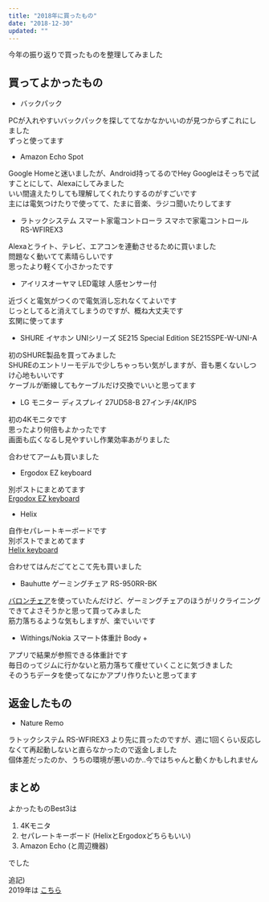 ```yaml
---
title: "2018年に買ったもの"
date: "2018-12-30"
updated: ""
---
```


今年の振り返りで買ったものを整理してみました  

## 買ってよかったもの

- バックパック

PCが入れやすいバックパックを探しててなかなかいいのが見つからずこれにしました  
ずっと使ってます  

- Amazon Echo Spot

Google Homeと迷いましたが、Android持ってるのでHey Googleはそっちで試すことにして、Alexaにしてみました  
いい間違えたりしても理解してくれたりするのがすごいです  
主には電気つけたりで使ってて、たまに音楽、ラジコ聞いたりしてます  

- ラトックシステム スマート家電コントローラ スマホで家電コントロール RS-WFIREX3

Alexaとライト、テレビ、エアコンを連動させるために買いました  
問題なく動いてて素晴らしいです  
思ったより軽くて小さかったです  

- アイリスオーヤマ LED電球 人感センサー付

近づくと電気がつくので電気消し忘れなくてよいです  
じっとしてると消えてしまうのですが、概ね大丈夫です  
玄関に使ってます  

- SHURE イヤホン UNIシリーズ SE215 Special Edition  SE215SPE-W-UNI-A

初のSHURE製品を買ってみました  
SHUREのエントリーモデルで少しちゃっちい気がしますが、音も悪くないしつけ心地もいいです  
ケーブルが断線してもケーブルだけ交換でいいと思ってます  

- LG モニター ディスプレイ 27UD58-B 27インチ/4K/IPS

初の4Kモニタです  
思ったより何倍もよかったです  
画面も広くなるし見やすいし作業効率あがりました  

合わせてアームも買いました  

- Ergodox EZ keyboard

別ポストにまとめてます  
[Ergodox EZ keyboard](/ergodox_ez/)

- Helix

自作セパレートキーボードです  
別ポストでまとめてます  
[Helix keyboard](/helix/)  

合わせてはんだごてとこて先も買いました  

- Bauhutte ゲーミングチェア RS-950RR-BK

[バロンチェア](http://www.okamura.co.jp/product/seating/baron/)を使っていたんだけど、ゲーミングチェアのほうがリクライニングできてよさそうかと思って買ってみました  
筋力落ちるような気もしますが、楽でいいです  

- Withings/Nokia スマート体重計 Body +

アプリで結果が参照できる体重計です  
毎日のってジムに行かないと筋力落ちて痩せていくことに気づきました  
そのうちデータを使ってなにかアプリ作りたいと思ってます  

## 返金したもの

- Nature Remo

ラトックシステム RS-WFIREX3 より先に買ったのですが、週に1回くらい反応しなくて再起動しないと直らなかったので返金しました  
個体差だったのか、うちの環境が悪いのか..今ではちゃんと動くかもしれません  

## まとめ

よかったものBest3は

1. 4Kモニタ
2. セパレートキーボード (HelixとErgodoxどちらもいい)
3. Amazon Echo (と周辺機器)

でした

追記)  
2019年は [こちら](/bestbuy-2019/)  
